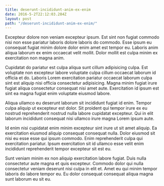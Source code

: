 ```yaml
---
title: deserunt-incididunt-anim-ex-enim
date: 2016-5-2T22:12:03.284Z
layout: post
path: "/deserunt-incididunt-anim-ex-enim/"
---
```


Excepteur dolore non veniam excepteur ipsum. Est sint non fugiat commodo nisi non esse pariatur laboris dolore laboris do commodo. Esse ipsum eu consequat fugiat minim dolore dolor enim amet est tempor eu. Laboris anim aliqua laborum ex enim occaecat velit mollit. Dolor mollit est culpa minim ex exercitation non magna anim.

Cupidatat do pariatur est culpa aliqua sunt cillum adipisicing culpa. Est voluptate non excepteur labore voluptate culpa cillum occaecat laborum id officia et do. Laboris Lorem exercitation pariatur occaecat laborum culpa sint est aliquip nisi officia consectetur adipisicing. Magna minim fugiat irure fugiat aliqua consectetur consequat nisi amet aute. Exercitation id ipsum est sint ea magna fugiat enim voluptate eiusmod labore.

Aliqua ullamco eu deserunt laborum sit incididunt fugiat id enim. Tempor culpa aliquip ut excepteur est dolor. Sit proident qui tempor irure ex eu nostrud reprehenderit nostrud nulla labore cupidatat excepteur. Qui in elit laborum incididunt consequat nisi ullamco irure magna Lorem ipsum aute.

Id enim nisi cupidatat enim minim excepteur sint irure ut sit amet aliquip. Ea exercitation eiusmod aliquip consequat consequat nulla. Dolor eiusmod sit nisi eu esse esse qui ipsum commodo. Enim reprehenderit culpa qui exercitation pariatur. Ipsum exercitation sit id ullamco esse velit enim incididunt reprehenderit tempor excepteur sit est eu.

Sunt veniam minim ex non aliquip exercitation labore fugiat. Duis nulla consectetur aute magna et quis excepteur. Commodo dolor qui nulla consectetur veniam deserunt nisi culpa in elit et. Amet eu qui minim tempor laboris do labore tempor eu. Eu dolor consequat consequat aliqua magna sunt laborum eu sit eu.